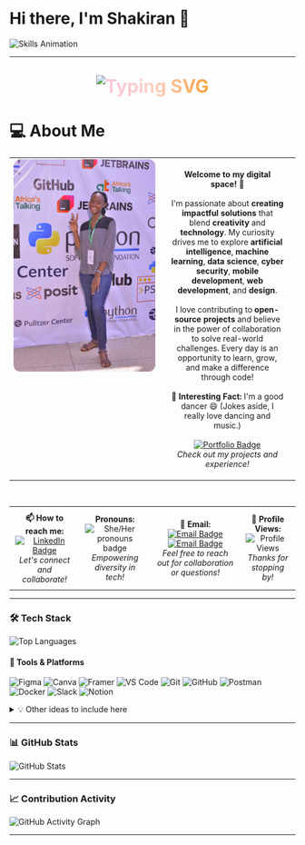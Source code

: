 # Hi there, I'm Shakiran 👋

<img src="assets/kiran.png" alt="Skills Animation" width="1280"/>

---

<p align="center" style="font-size: 2.0rem; background: linear-gradient(90deg, #a18cd1 0%, #fbc2eb 25%, #fad0c4 50%, #f7971e 75%, #84fab0 100%); -webkit-background-clip: text; -webkit-text-fill-color: transparent; font-weight: bold;">
    <img src="https://readme-typing-svg.demolab.com?font=Fira+Code&size=24&pause=1000&color=A18CD1&center=true&vCenter=true&width=435&lines=Dev+Kiran;A+Software+Engineer;Web+Developer;AI+%7C+ML+Enthusiast;Open+Source+Contributor;Lifelong+Learner;Data+Scientist" alt="Typing SVG" />
</p>
   
# 💻 About Me

<table border="0" cellpadding="0" cellspacing="0" style="border: none;">
    <tr style="border: none;">
        <td align="center" width="250" valign="top" style="border: none;">
            <img src="assets/me.jpg" alt="Innovation Illustration" width="280" style="border-radius: 12px;" />
        </td>
        <td valign="top" align="center" style="border: none; padding: 20px;">
            <strong>Welcome to my digital space!</strong> 🚀<br><br>
            I'm passionate about <strong>creating impactful solutions</strong> that blend <strong>creativity</strong> and <strong>technology</strong>. My curiosity drives me to explore <strong>artificial intelligence</strong>, <strong>machine learning</strong>, <strong>data science</strong>, <strong>cyber security</strong>, <strong>mobile development</strong>, <strong>web development</strong>, and <strong>design</strong>.<br><br>
            I love contributing to <strong>open-source projects</strong> and believe in the power of collaboration to solve real-world challenges. Every day is an opportunity to learn, grow, and make a difference through code!<br><br>
            🌟 <strong>Interesting Fact:</strong> I'm a good dancer 😄 (Jokes aside, I really love dancing and music.)<br><br>
            <a href="https://dev-kiran-portfolio.vercel.app/" target="_blank">
                <img src="https://img.shields.io/badge/-View%20My%20Portfolio-6a11cb?style=for-the-badge&logo=internet-explorer&logoColor=black" alt="Portfolio Badge"/>
            </a>
            <br>
            <em>Check out my projects and experience!</em>
        </td>
    </tr>
</table>

<br>

<div align="center">
<table border="0" cellpadding="0" cellspacing="0" style="border: none;">
    <tr style="border: none;">
        <td align="center" style="border: none; padding: 10px;">
            <strong>📫 How to reach me:</strong><br>
            <a href="https://www.linkedin.com/">
                <img src="https://img.shields.io/badge/-Connect%20on%20LinkedIn-0077B5?style=flat-square&logo=linkedin&logoColor=white" alt="LinkedIn Badge"/>
            </a>
            <br>
            <em>Let's connect and collaborate!</em>
        </td>
        <td align="center" style="border: none; padding: 10px;">
            <strong>Pronouns:</strong><br>
            <img src="https://img.shields.io/badge/She%2FHer-ff69b4?style=flat-square" alt="She/Her pronouns badge" />
            <br>
            <em>Empowering diversity in tech!</em>
        </td>
        <td align="center" style="border: none; padding: 10px;">
            <strong>📧 Email:</strong><br>
            <a href="mailto:shakirannannyombi@gmail.com">
                <img src="https://img.shields.io/badge/-shakirannannyombi@gmail.com-D14836?style=flat-square&logo=gmail&logoColor=white" alt="Email Badge"/>
            </a> 
            <a href="mailto:devkiran256@gmail.com">
                <img src="https://img.shields.io/badge/-devkiran256@gmail.com-D14836?style=flat-square&logo=gmail&logoColor=white" alt="Email Badge"/>
            </a> 
            <br>
            <em>Feel free to reach out for collaboration or questions!</em>
        </td>
        <td align="center" style="border: none; padding: 10px;">
            <strong>👀 Profile Views:</strong><br>
            <img src="https://komarev.com/ghpvc/?username=Shakiran-Nannyombi&color=blue" alt="Profile Views"/>
            <br>
            <em>Thanks for stopping by!</em>
        </td>
    </tr>
</table>
</div>

---

### 🛠️ Tech Stack

![Top Languages](https://github-readme-stats.vercel.app/api/top-langs/?username=Shakiran-Nannyombi&layout=compact&theme=radical)

#### 🚀 Tools & Platforms

<p align="left">
    <!-- Design Tools -->
    <img src="https://img.shields.io/badge/Figma-FF7262?style=for-the-badge&logo=figma&logoColor=white" alt="Figma"/>
    <img src="https://img.shields.io/badge/Canva-00C4CC?style=for-the-badge&logo=canva&logoColor=white" alt="Canva"/>
    <img src="https://img.shields.io/badge/Framer-0055FF?style=for-the-badge&logo=framer&logoColor=white" alt="Framer"/>
    <!-- Development Tools -->
    <img src="https://img.shields.io/badge/VS%20Code-007ACC?style=for-the-badge&logo=visualstudiocode&logoColor=white" alt="VS Code"/>
    <img src="https://img.shields.io/badge/Git-F05032?style=for-the-badge&logo=git&logoColor=white" alt="Git"/>
    <img src="https://img.shields.io/badge/GitHub-181717?style=for-the-badge&logo=github&logoColor=white" alt="GitHub"/>
    <img src="https://img.shields.io/badge/Postman-FF6C37?style=for-the-badge&logo=postman&logoColor=white" alt="Postman"/>
    <img src="https://img.shields.io/badge/Docker-2496ED?style=for-the-badge&logo=docker&logoColor=white" alt="Docker"/>
    <!-- Collaboration & Productivity -->
    <img src="https://img.shields.io/badge/Slack-4A154B?style=for-the-badge&logo=slack&logoColor=white" alt="Slack"/>
    <img src="https://img.shields.io/badge/Notion-000000?style=for-the-badge&logo=notion&logoColor=white" alt="Notion"/>
</p>

<details>
    <summary>💡 Other ideas to include here</summary>
    
- Frameworks (e.g., React, Django, Flutter, Node.js)
- Databases (e.g., MySQL)
- Cloud platforms (e.g., AWS, Azure, Google Cloud)
- CI/CD tools (e.g., GitHub Actions, Jenkins)
- Testing tools (e.g., Jest, Selenium)
- Operating systems (e.g., Linux, Windows)
- APIs and integrations
- Any other tools you use regularly!
</details>

---

### 📊 GitHub Stats

 <!-- Weekly Development Breakdown
[![wakatime](https://github-readme-stats.vercel.app/api/wakatime?username=Shakiran-Nannyombi&theme=radical)](https://wakatime.com/@Shakiran-Nannyombi) -->

![GitHub Stats](https://github-readme-stats.vercel.app/api?username=Shakiran-Nannyombi&show_icons=true&theme=radical)

---

### 📈 Contribution Activity

 <!-- 🤝 Open Source Contributions
- 🔥 [Project Name] - [Your contribution]
- ⭐ [Another Project] - [Your role/contribution]
- 📦 Created [Number] packages with [total downloads] -->

![GitHub Activity Graph](https://github-readme-activity-graph.vercel.app/graph?username=Shakiran-Nannyombi&theme=react-dark)

---

